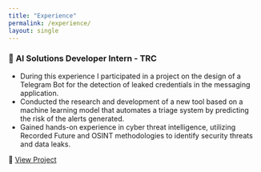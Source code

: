 ```yaml
---
title: "Experience"
permalink: /experience/
layout: single
---
```

### 🔹 **AI Solutions Developer Intern - TRC**
- During this experience I participated in a project on the design of a Telegram Bot for the detection of leaked credentials in the messaging application.
- Conducted the research and development of a new tool based on a machine learning model that automates a triage system by predicting the risk of the alerts generated. 
- Gained hands-on experience in cyber threat intelligence, utilizing Recorded Future and OSINT methodologies to identify security threats and data leaks.

🔬 [View Project](/projects)
